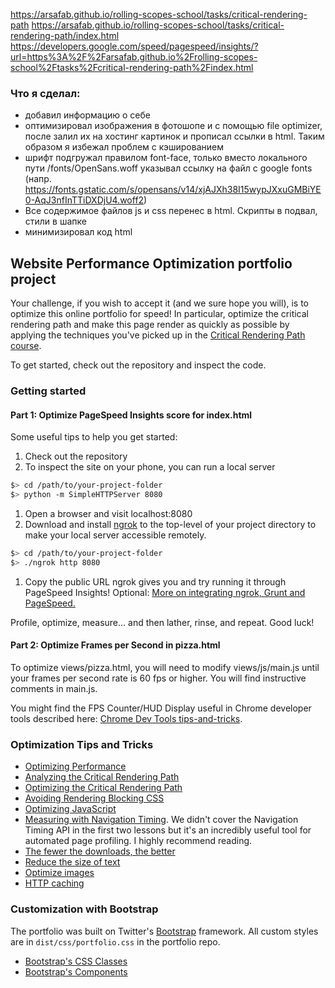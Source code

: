 <a href="https://arsafab.github.io/rolling-scopes-school/tasks/critical-rendering-path">https://arsafab.github.io/rolling-scopes-school/tasks/critical-rendering-path</a>
<a href="https://github.com/arsafab/rolling-scopes-school/tree/master/tasks/critical-rendering-path/index.html">https://arsafab.github.io/rolling-scopes-school/tasks/critical-rendering-path/index.html</a> 
<a href="https://developers.google.com/speed/pagespeed/insights/?url=https%3A%2F%2Farsafab.github.io%2Frolling-scopes-school%2Ftasks%2Fcritical-rendering-path%2Findex.html">https://developers.google.com/speed/pagespeed/insights/?url=https%3A%2F%2Farsafab.github.io%2Frolling-scopes-school%2Ftasks%2Fcritical-rendering-path%2Findex.html</a>

### Что я сделал:

* добавил информацию о себе
* оптимизировал изображения в фотошопе и с помощью file optimizer, после залил их на хостинг картинок и прописал ссылки в html. Таким образом я избежал проблем с кэшированием
* шрифт подгружал правилом font-face, только вместо локального пути /fonts/OpenSans.woff указывал ссылку на файл с google fonts (напр. <a href="https://fonts.gstatic.com/s/opensans/v14/xjAJXh38I15wypJXxuGMBiYE0-AqJ3nfInTTiDXDjU4.woff2">https://fonts.gstatic.com/s/opensans/v14/xjAJXh38I15wypJXxuGMBiYE0-AqJ3nfInTTiDXDjU4.woff2</a>)
* Все содержимое файлов js и css перенес в html. Скрипты в подвал, стили в шапке
* минимизировал код html



## Website Performance Optimization portfolio project

Your challenge, if you wish to accept it (and we sure hope you will), is to optimize this online portfolio for speed! In particular, optimize the critical rendering path and make this page render as quickly as possible by applying the techniques you've picked up in the [Critical Rendering Path course](https://www.udacity.com/course/ud884).

To get started, check out the repository and inspect the code.

### Getting started

#### Part 1: Optimize PageSpeed Insights score for index.html

Some useful tips to help you get started:

1. Check out the repository
1. To inspect the site on your phone, you can run a local server

  ```bash
  $> cd /path/to/your-project-folder
  $> python -m SimpleHTTPServer 8080
  ```

1. Open a browser and visit localhost:8080
1. Download and install [ngrok](https://ngrok.com/) to the top-level of your project directory to make your local server accessible remotely.

  ``` bash
  $> cd /path/to/your-project-folder
  $> ./ngrok http 8080
  ```

1. Copy the public URL ngrok gives you and try running it through PageSpeed Insights! Optional: [More on integrating ngrok, Grunt and PageSpeed.](http://www.jamescryer.com/2014/06/12/grunt-pagespeed-and-ngrok-locally-testing/)

Profile, optimize, measure... and then lather, rinse, and repeat. Good luck!

#### Part 2: Optimize Frames per Second in pizza.html

To optimize views/pizza.html, you will need to modify views/js/main.js until your frames per second rate is 60 fps or higher. You will find instructive comments in main.js. 

You might find the FPS Counter/HUD Display useful in Chrome developer tools described here: [Chrome Dev Tools tips-and-tricks](https://developer.chrome.com/devtools/docs/tips-and-tricks).

### Optimization Tips and Tricks
* [Optimizing Performance](https://developers.google.com/web/fundamentals/performance/ "web performance")
* [Analyzing the Critical Rendering Path](https://developers.google.com/web/fundamentals/performance/critical-rendering-path/analyzing-crp.html "analyzing crp")
* [Optimizing the Critical Rendering Path](https://developers.google.com/web/fundamentals/performance/critical-rendering-path/optimizing-critical-rendering-path.html "optimize the crp!")
* [Avoiding Rendering Blocking CSS](https://developers.google.com/web/fundamentals/performance/critical-rendering-path/render-blocking-css.html "render blocking css")
* [Optimizing JavaScript](https://developers.google.com/web/fundamentals/performance/critical-rendering-path/adding-interactivity-with-javascript.html "javascript")
* [Measuring with Navigation Timing](https://developers.google.com/web/fundamentals/performance/critical-rendering-path/measure-crp.html "nav timing api"). We didn't cover the Navigation Timing API in the first two lessons but it's an incredibly useful tool for automated page profiling. I highly recommend reading.
* <a href="https://developers.google.com/web/fundamentals/performance/optimizing-content-efficiency/eliminate-downloads.html">The fewer the downloads, the better</a>
* <a href="https://developers.google.com/web/fundamentals/performance/optimizing-content-efficiency/optimize-encoding-and-transfer.html">Reduce the size of text</a>
* <a href="https://developers.google.com/web/fundamentals/performance/optimizing-content-efficiency/image-optimization.html">Optimize images</a>
* <a href="https://developers.google.com/web/fundamentals/performance/optimizing-content-efficiency/http-caching.html">HTTP caching</a>

### Customization with Bootstrap
The portfolio was built on Twitter's <a href="http://getbootstrap.com/">Bootstrap</a> framework. All custom styles are in `dist/css/portfolio.css` in the portfolio repo.

* <a href="http://getbootstrap.com/css/">Bootstrap's CSS Classes</a>
* <a href="http://getbootstrap.com/components/">Bootstrap's Components</a>
